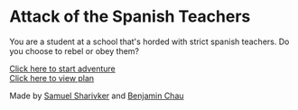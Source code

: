 # Attack of the Spanish Teachers

You are a student at a school that's horded with strict spanish teachers. Do you choose to rebel or obey them?

[Click here to start adventure](https://samuels0052.github.io/attack-of-the-spanish-teachers/)
<br>
[Click here to view plan](plan.png)

Made by [Samuel Sharivker](https://github.com/samuels0052) and [Benjamin Chau](https://github.com/benjaminc8190)

